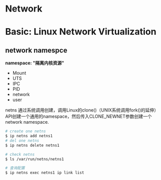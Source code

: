 # Network

# Basic: Linux Network Virtualization

## network namespce

**namespace: "隔离内核资源"**

- Mount
- UTS
- IPC
- PID
- network
- user

netns 通过系统调用创建，调用Linux的clone()（UNIX系统调用fork()的延伸）API创建一个通用的namespace，然后传入CLONE_NEWNET参数创建一个network namespace.

```bash
# create one netns
$ ip netns add netns1
# del one netns
$ ip netns delete netns1

# check netns
$ ls /var/run/netns/netns1

# 查询配置
$ ip netns exec netns1 ip link list
```